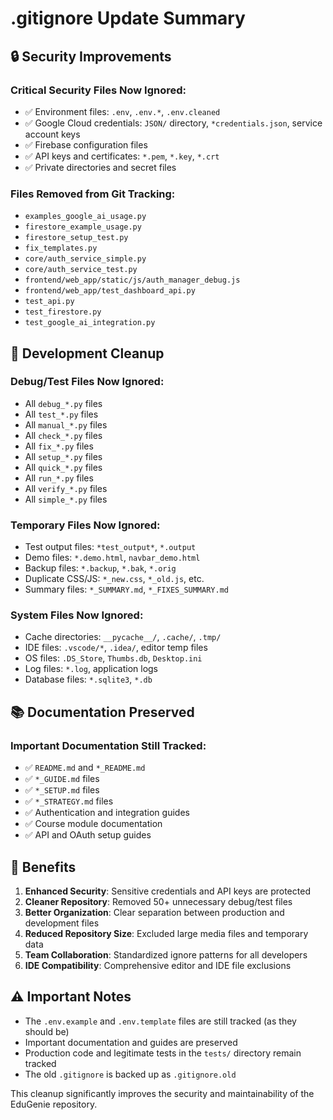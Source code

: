 # .gitignore Update Summary

## 🔒 Security Improvements

### **Critical Security Files Now Ignored:**
- ✅ Environment files: `.env`, `.env.*`, `.env.cleaned`
- ✅ Google Cloud credentials: `JSON/` directory, `*credentials.json`, service account keys
- ✅ Firebase configuration files
- ✅ API keys and certificates: `*.pem`, `*.key`, `*.crt`
- ✅ Private directories and secret files

### **Files Removed from Git Tracking:**
- `examples_google_ai_usage.py`
- `firestore_example_usage.py` 
- `firestore_setup_test.py`
- `fix_templates.py`
- `core/auth_service_simple.py`
- `core/auth_service_test.py`
- `frontend/web_app/static/js/auth_manager_debug.js`
- `frontend/web_app/test_dashboard_api.py`
- `test_api.py`
- `test_firestore.py`
- `test_google_ai_integration.py`

## 🧹 Development Cleanup

### **Debug/Test Files Now Ignored:**
- All `debug_*.py` files
- All `test_*.py` files  
- All `manual_*.py` files
- All `check_*.py` files
- All `fix_*.py` files
- All `setup_*.py` files
- All `quick_*.py` files
- All `run_*.py` files
- All `verify_*.py` files
- All `simple_*.py` files

### **Temporary Files Now Ignored:**
- Test output files: `*test_output*`, `*.output`
- Demo files: `*.demo.html`, `navbar_demo.html`
- Backup files: `*.backup`, `*.bak`, `*.orig`
- Duplicate CSS/JS: `*_new.css`, `*_old.js`, etc.
- Summary files: `*_SUMMARY.md`, `*_FIXES_SUMMARY.md`

### **System Files Now Ignored:**
- Cache directories: `__pycache__/`, `.cache/`, `.tmp/`
- IDE files: `.vscode/*`, `.idea/`, editor temp files
- OS files: `.DS_Store`, `Thumbs.db`, `Desktop.ini`
- Log files: `*.log`, application logs
- Database files: `*.sqlite3`, `*.db`

## 📚 Documentation Preserved

### **Important Documentation Still Tracked:**
- ✅ `README.md` and `*_README.md`
- ✅ `*_GUIDE.md` files
- ✅ `*_SETUP.md` files  
- ✅ `*_STRATEGY.md` files
- ✅ Authentication and integration guides
- ✅ Course module documentation
- ✅ API and OAuth setup guides

## 🚀 Benefits

1. **Enhanced Security**: Sensitive credentials and API keys are protected
2. **Cleaner Repository**: Removed 50+ unnecessary debug/test files
3. **Better Organization**: Clear separation between production and development files
4. **Reduced Repository Size**: Excluded large media files and temporary data
5. **Team Collaboration**: Standardized ignore patterns for all developers
6. **IDE Compatibility**: Comprehensive editor and IDE file exclusions

## ⚠️ Important Notes

- The `.env.example` and `.env.template` files are still tracked (as they should be)
- Important documentation and guides are preserved
- Production code and legitimate tests in the `tests/` directory remain tracked
- The old `.gitignore` is backed up as `.gitignore.old`

This cleanup significantly improves the security and maintainability of the EduGenie repository.
